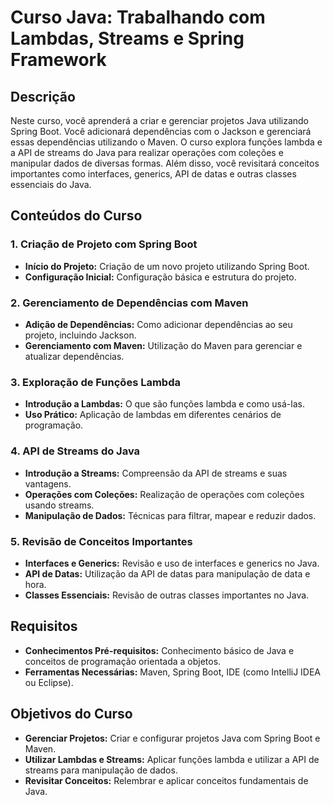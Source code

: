 # Curso Java: Trabalhando com Lambdas, Streams e Spring Framework

## Descrição

Neste curso, você aprenderá a criar e gerenciar projetos Java utilizando Spring Boot. Você adicionará dependências com o Jackson e gerenciará essas dependências utilizando o Maven. O curso explora funções lambda e a API de streams do Java para realizar operações com coleções e manipular dados de diversas formas. Além disso, você revisitará conceitos importantes como interfaces, generics, API de datas e outras classes essenciais do Java.

## Conteúdos do Curso

### 1. Criação de Projeto com Spring Boot
- **Início do Projeto:** Criação de um novo projeto utilizando Spring Boot.
- **Configuração Inicial:** Configuração básica e estrutura do projeto.

### 2. Gerenciamento de Dependências com Maven
- **Adição de Dependências:** Como adicionar dependências ao seu projeto, incluindo Jackson.
- **Gerenciamento com Maven:** Utilização do Maven para gerenciar e atualizar dependências.

### 3. Exploração de Funções Lambda
- **Introdução a Lambdas:** O que são funções lambda e como usá-las.
- **Uso Prático:** Aplicação de lambdas em diferentes cenários de programação.

### 4. API de Streams do Java
- **Introdução a Streams:** Compreensão da API de streams e suas vantagens.
- **Operações com Coleções:** Realização de operações com coleções usando streams.
- **Manipulação de Dados:** Técnicas para filtrar, mapear e reduzir dados.

### 5. Revisão de Conceitos Importantes
- **Interfaces e Generics:** Revisão e uso de interfaces e generics no Java.
- **API de Datas:** Utilização da API de datas para manipulação de data e hora.
- **Classes Essenciais:** Revisão de outras classes importantes no Java.

## Requisitos

- **Conhecimentos Pré-requisitos:** Conhecimento básico de Java e conceitos de programação orientada a objetos.
- **Ferramentas Necessárias:** Maven, Spring Boot, IDE (como IntelliJ IDEA ou Eclipse).

## Objetivos do Curso

- **Gerenciar Projetos:** Criar e configurar projetos Java com Spring Boot e Maven.
- **Utilizar Lambdas e Streams:** Aplicar funções lambda e utilizar a API de streams para manipulação de dados.
- **Revisitar Conceitos:** Relembrar e aplicar conceitos fundamentais de Java.
